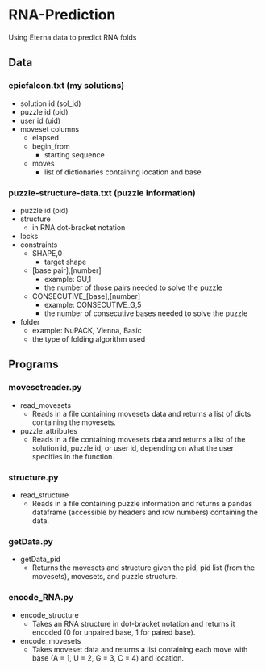 # RNA-Prediction
Using Eterna data to predict RNA folds
## Data
### epicfalcon.txt (my solutions)
- solution id (sol_id)
- puzzle id (pid)
- user id (uid)
- moveset columns
  - elapsed
  - begin_from
    - starting sequence
  - moves
    - list of dictionaries containing location and base

### puzzle-structure-data.txt (puzzle information)
- puzzle id (pid)
- structure
  - in RNA dot-bracket notation
- locks
- constraints
  - SHAPE,0
    - target shape
  - [base pair],[number]
    - example: GU,1
    - the number of those pairs needed to solve the puzzle
  - CONSECUTIVE_[base],[number]
    - example: CONSECUTIVE_G,5
    - the number of consecutive bases needed to solve the puzzle
- folder
  - example: NuPACK, Vienna, Basic
  - the type of folding algorithm used

## Programs
### movesetreader.py
- read_movesets
  - Reads in a file containing movesets data and returns a list of dicts containing the movesets.
- puzzle_attributes
  - Reads in a file containing movesets data and returns a list of the solution id, puzzle id, or user id, depending on what the
  user specifies in the function.

### structure.py
- read_structure
  - Reads in a file containing puzzle information and returns a pandas dataframe (accessible by headers and row numbers)
containing the data.

### getData.py
- getData_pid
  - Returns the movesets and structure given the pid, pid list (from the movesets), movesets, and puzzle structure.
  
### encode_RNA.py
- encode_structure
  - Takes an RNA structure in dot-bracket notation and returns it encoded (0 for unpaired base, 1 for paired base).
- encode_movesets
  - Takes moveset data and returns a list containing each move with base (A = 1, U = 2, G = 3, C = 4) and location.

